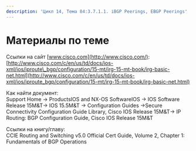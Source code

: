 ```yaml
---
description: 'Цикл 14, Тема 84:3.7.1.1. iBGP Peerings, EBGP Peerings'
---
```


# Материалы по теме

Ссылки на сайт [www.cisco.com](http://www.cisco.com/):  
[http://www.cisco.com/c/en/us/td/docs/ios-xml/ios/iproute\_bgp/configuration/15-mt/irg-15-mt-book/irg-basic-net.html](http://www.cisco.com/c/en/us/td/docs/ios-xml/ios/iproute_bgp/configuration/15-mt/irg-15-mt-book/irg-basic-net.html)

Как найти документ:  
Support Home → ProductsIOS and NX-OS SoftwareIOS → IOS Software Release 15M&T→ IOS 15.5M&T → Configuration Guides →Secure Connectivity Configuration Guide Library, Cisco IOS Release 15M&T→ IP Routing: BGP Configuration Guide, Cisco IOS Release 15M&T

Ссылки на книгу/главу:  
CCIE Routing and Switching v5.0 Official Cert Guide, Volume 2, Chapter 1: Fundamentals of BGP Operations

